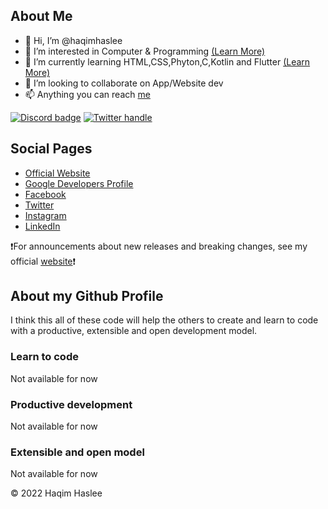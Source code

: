 ## About Me

- 👋 Hi, I’m @haqimhaslee
- 👀 I’m interested in Computer & Programming [(Learn More)](#about-my-profile)
- 🌱 I’m currently learning HTML,CSS,Phyton,C,Kotlin and Flutter [(Learn More)](#about-my-profile)
- 💞️ I’m looking to collaborate on App/Website dev
- 📫 Anything you can reach [me](https://github.com/haqimhaslee/haqimhaslee/edit/main/README.md#social-pages)

<!---
haqimhaslee/haqimhaslee is a ✨ special ✨ repository because its `README.md` (this file) appears on your GitHub profile.
You can click the Preview link to take a look at your changes.
--->

[![Discord badge][]][Discord instructions]
[![Twitter handle][]][Twitter badge]

## Social Pages

* [Official Website](https://haqim-haslee.web.app)
* [Google Developers Profile](https://developers.google.com/profile/u/haqimhaslee)
* [Facebook](https://www.facebook.com/haqimhaslee)
* [Twitter](https://twitter.com/haqimhaslee26)
* [Instagram](https://www.instagram.com/haqim.haslee/?hl=en)
* [LinkedIn](https://my.linkedin.com/in/haqim-haslee-166b00113)

❗For announcements about new releases and breaking changes, see my official
[website](https://haqim-haslee.web.app)❗

## About my Github Profile

I think this all of these code will help the others to create and learn to code with a productive,
extensible and open development model.

### Learn to code

Not available for now

<!---   <p align="center"><img src="LINK"></p>   --->

### Productive development
  
Not available for now

### Extensible and open model

Not available for now

[Flutter logo]: https://github.com/flutter/website/blob/archived-master/src/_assets/image/flutter-lockup-bg.jpg?raw=true
[flutter.dev]: https://flutter.dev
[Build Status - Cirrus]: https://api.cirrus-ci.com/github/flutter/flutter.svg
[Build status]: https://cirrus-ci.com/github/flutter/flutter/master
[Discord instructions]: https://github.com/flutter/flutter/wiki/Chat
[Discord badge]: https://img.shields.io/discord/608014603317936148
[Twitter handle]: https://img.shields.io/twitter/follow/haqimhaslee26.svg?style=social&label=Follow
[Twitter badge]: https://twitter.com/intent/follow?screen_name=haqimhaslee26

© 2022 Haqim Haslee
